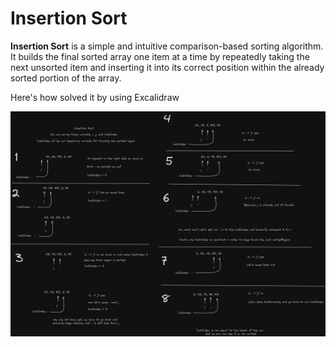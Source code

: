 # Insertion Sort

**Insertion Sort** is a simple and intuitive comparison-based sorting algorithm. It builds the final sorted array one item at a time by repeatedly taking the next unsorted item and inserting it into its correct position within the already sorted portion of the array.

Here's how solved it by using Excalidraw

![Pen and Paper PseudoCode](image.png)
